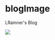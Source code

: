 # blogImage
LRainner's Blog

![](https://gitee.com/LRainner/blogImage/raw/master/img/%E5%B1%8F%E5%B9%95%E6%88%AA%E5%9B%BE%202022-03-03%20171016.png)
